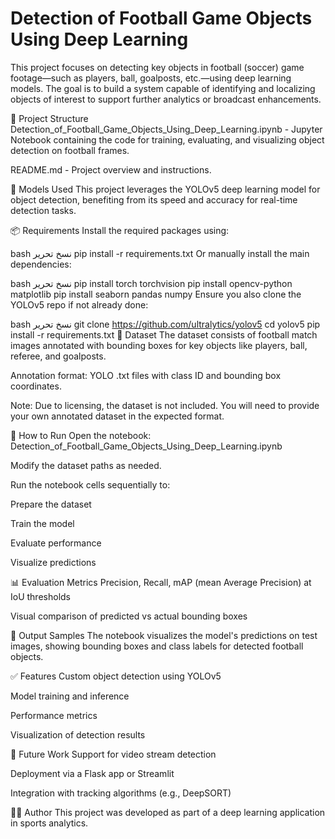 # Detection of Football Game Objects Using Deep Learning
This project focuses on detecting key objects in football (soccer) game footage—such as players, ball, goalposts, etc.—using deep learning models. The goal is to build a system capable of identifying and localizing objects of interest to support further analytics or broadcast enhancements.

📂 Project Structure
Detection_of_Football_Game_Objects_Using_Deep_Learning.ipynb - Jupyter Notebook containing the code for training, evaluating, and visualizing object detection on football frames.

README.md - Project overview and instructions.

🧠 Models Used
This project leverages the YOLOv5 deep learning model for object detection, benefiting from its speed and accuracy for real-time detection tasks.

📦 Requirements
Install the required packages using:

bash
نسخ
تحرير
pip install -r requirements.txt
Or manually install the main dependencies:

bash
نسخ
تحرير
pip install torch torchvision
pip install opencv-python matplotlib
pip install seaborn pandas numpy
Ensure you also clone the YOLOv5 repo if not already done:

bash
نسخ
تحرير
git clone https://github.com/ultralytics/yolov5
cd yolov5
pip install -r requirements.txt
📁 Dataset
The dataset consists of football match images annotated with bounding boxes for key objects like players, ball, referee, and goalposts.

Annotation format: YOLO .txt files with class ID and bounding box coordinates.

Note: Due to licensing, the dataset is not included. You will need to provide your own annotated dataset in the expected format.

🚀 How to Run
Open the notebook:
Detection_of_Football_Game_Objects_Using_Deep_Learning.ipynb

Modify the dataset paths as needed.

Run the notebook cells sequentially to:

Prepare the dataset

Train the model

Evaluate performance

Visualize predictions

📊 Evaluation Metrics
Precision, Recall, mAP (mean Average Precision) at IoU thresholds

Visual comparison of predicted vs actual bounding boxes

📸 Output Samples
The notebook visualizes the model's predictions on test images, showing bounding boxes and class labels for detected football objects.

✅ Features
Custom object detection using YOLOv5

Model training and inference

Performance metrics

Visualization of detection results

🔧 Future Work
Support for video stream detection

Deployment via a Flask app or Streamlit

Integration with tracking algorithms (e.g., DeepSORT)

👨‍💻 Author
This project was developed as part of a deep learning application in sports analytics.
